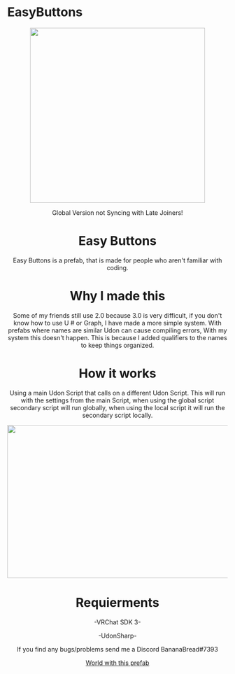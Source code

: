 # EasyButtons
<p align="center">
<img align="middle"  width="400" height="400"  src="https://i.ibb.co/2s076QQ/Logo.png">
</p>

<p  align="center">Global Version not Syncing with Late Joiners!</p>

<h1 align="center">Easy Buttons</h1>
<p  align="center"> Easy Buttons is a prefab, that is made for people who aren't familiar with coding. </p>

<h1 align="center">Why I made this</h1>
<p  align="center">Some of my friends still use 2.0 because 3.0 is very difficult, if you don't know how to use U # or Graph, I have made a more simple system.
With prefabs where names are similar Udon can cause compiling errors, With my system this doesn't happen. This is because I added qualifiers to the names to keep things organized.</p>

<h1 align="center">How it works</h1>
<p  align="center">Using a main Udon Script that calls on a different Udon Script. This will run with the settings from the main Script, when using the global script secondary script will run globally, when using the local script it will run the secondary script locally.</p>
<p align="center">
<img align="middle"  width="600" height="350"  src="https://i.ibb.co/VWHvSTg/Cap3.png">
</p>
<h1 align="center">Requierments</h1>
<p align="center">-VRChat SDK 3-</p>
<p align="center">-UdonSharp-</p>

<p align="center">If you find any bugs/problems send me a Discord BananaBread#7393</p>
<p align="center">
<a href="https://vrch.at/general-gauduck-6cc87">World with this prefab</a>
</p>
